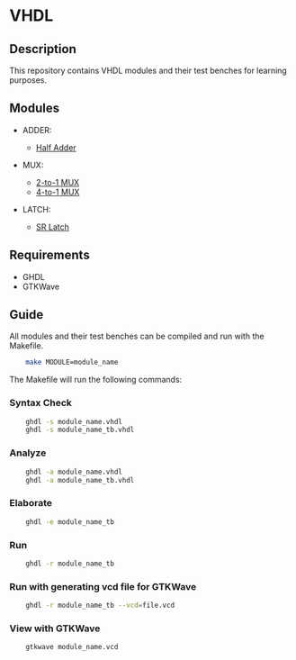 # VHDL

## Description

This repository contains VHDL modules and their test benches for learning purposes.

## Modules

- ADDER:
  - [Half Adder](./ADDER/HA)

- MUX:
  - [2-to-1 MUX](./MUX/2x1/)
  - [4-to-1 MUX](./MUX/4x1/)

- LATCH:
  - [SR Latch](./LATCH/SR/)

## Requirements

- GHDL
- GTKWave

## Guide

All modules and their test benches can be compiled and run with the Makefile.

```bash
    make MODULE=module_name
```

The Makefile will run the following commands:

### Syntax Check

```bash
    ghdl -s module_name.vhdl
    ghdl -s module_name_tb.vhdl
```

### Analyze

```bash
    ghdl -a module_name.vhdl
    ghdl -a module_name_tb.vhdl
```

### Elaborate

```bash
    ghdl -e module_name_tb
```

### Run

```bash
    ghdl -r module_name_tb
```

### Run with generating vcd file for GTKWave

```bash
    ghdl -r module_name_tb --vcd=file.vcd
```

### View with GTKWave

```bash
    gtkwave module_name.vcd
```

